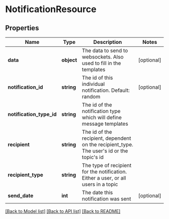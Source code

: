 # NotificationResource

## Properties
Name | Type | Description | Notes
------------ | ------------- | ------------- | -------------
**data** | **object** | The data to send to websockets. Also used to fill in the templates | [optional] 
**notification_id** | **string** | The id of this individual notification. Default: random | [optional] 
**notification_type_id** | **string** | The id of the notification type which will define message templates | 
**recipient** | **string** | The id of the recipient, dependent on the recipient_type. The user&#39;s id or the topic&#39;s id | 
**recipient_type** | **string** | The type of recipient for the notification. Either a user, or all users in a topic | 
**send_date** | **int** | The date this notification was sent | [optional] 

[[Back to Model list]](../README.md#documentation-for-models) [[Back to API list]](../README.md#documentation-for-api-endpoints) [[Back to README]](../README.md)


